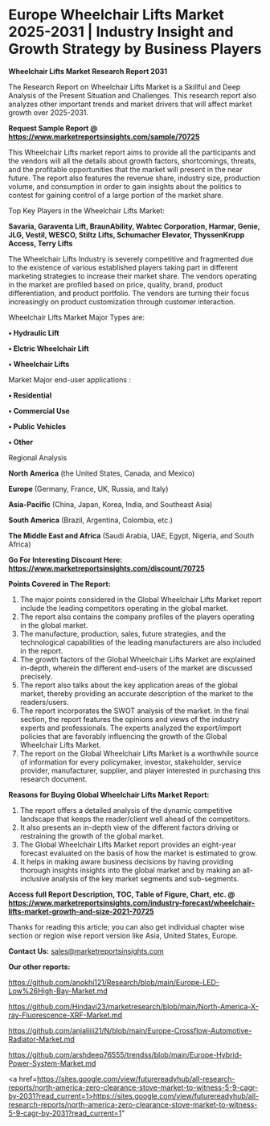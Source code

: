 # Europe Wheelchair Lifts Market 2025-2031 | Industry Insight and Growth Strategy by Business Players

<strong>Wheelchair Lifts Market Research Report 2031</strong>

The Research Report on Wheelchair Lifts Market is a Skillful and Deep Analysis of the Present Situation and Challenges. This research report also analyzes other important trends and market drivers that will affect market growth over 2025-2031.

<strong>Request Sample Report @ <a href=https://www.marketreportsinsights.com/sample/70725>https://www.marketreportsinsights.com/sample/70725</a></strong>

This Wheelchair Lifts market report aims to provide all the participants and the vendors will all the details about growth factors, shortcomings, threats, and the profitable opportunities that the market will present in the near future. The report also features the revenue share, industry size, production volume, and consumption in order to gain insights about the politics to contest for gaining control of a large portion of the market share.

Top Key Players in the Wheelchair Lifts Market:

<strong>Savaria, Garaventa Lift, BraunAbility, Wabtec Corporation, Harmar, Genie, JLG, Vestil, WESCO, Stiltz Lifts, Schumacher Elevator, ThyssenKrupp Access, Terry Lifts</strong>

The Wheelchair Lifts Industry is severely competitive and fragmented due to the existence of various established players taking part in different marketing strategies to increase their market share. The vendors operating in the market are profiled based on price, quality, brand, product differentiation, and product portfolio. The vendors are turning their focus increasingly on product customization through customer interaction.

Wheelchair Lifts Market Major Types are:

<strong>• Hydraulic Lift

• Elctric Wheelchair Lift

• Wheelchair Lifts</strong>

Market Major end-user applications :

<strong>• Residential

• Commercial Use

• Public Vehicles

• Other</strong>

Regional Analysis

</u><strong><b>North America</b></strong> (the United States, Canada, and Mexico)

<strong><b>Europe </b></strong>(Germany, France, UK, Russia, and Italy)

<strong><b>Asia-Pacific</b></strong> (China, Japan, Korea, India, and Southeast Asia)

<strong><b>South America</b></strong> (Brazil, Argentina, Colombia, etc.)

<strong><b>The Middle East and Africa</b></strong> (Saudi Arabia, UAE, Egypt, Nigeria, and South Africa)

<strong>Go For Interesting Discount Here: <a href=https://www.marketreportsinsights.com/discount/70725>https://www.marketreportsinsights.com/discount/70725</a></strong>

<strong>Points Covered in The Report:</strong>
<ol>
  <li>The major points considered in the Global Wheelchair Lifts Market report include the leading competitors operating in the global market.</li>
  <li>The report also contains the company profiles of the players operating in the global market.</li>
  <li>The manufacture, production, sales, future strategies, and the technological capabilities of the leading manufacturers are also included in the report.</li>
  <li>The growth factors of the Global Wheelchair Lifts Market are explained in-depth, wherein the different end-users of the market are discussed precisely.</li>
  <li>The report also talks about the key application areas of the global market, thereby providing an accurate description of the market to the readers/users.</li>
  <li>The report incorporates the SWOT analysis of the market. In the final section, the report features the opinions and views of the industry experts and professionals. The experts analyzed the export/import policies that are favorably influencing the growth of the Global Wheelchair Lifts Market.</li>
  <li>The report on the Global Wheelchair Lifts Market is a worthwhile source of information for every policymaker, investor, stakeholder, service provider, manufacturer, supplier, and player interested in purchasing this research document.</li>
</ol>
<strong>Reasons for Buying Global Wheelchair Lifts Market Report:</strong>

<ol>
  <li>The report offers a detailed analysis of the dynamic competitive landscape that keeps the reader/client well ahead of the competitors.</li>
  <li>It also presents an in-depth view of the different factors driving or restraining the growth of the global market.</li>
  <li>The Global Wheelchair Lifts Market report provides an eight-year forecast evaluated on the basis of how the market is estimated to grow.</li>
  <li>It helps in making aware business decisions by having providing thorough insights insights into the global market and by making an all-inclusive analysis of the key market segments and sub-segments.</li>
</ol>
<strong>Access full Report Description, TOC, Table of Figure, Chart, etc. @ <a href=https://www.marketreportsinsights.com/industry-forecast/wheelchair-lifts-market-growth-and-size-2021-70725>https://www.marketreportsinsights.com/industry-forecast/wheelchair-lifts-market-growth-and-size-2021-70725</a></strong>


Thanks for reading this article; you can also get individual chapter wise section or region wise report version like Asia, United States, Europe.

<strong>Contact Us:</strong>
sales@marketreportsinsights.com

<strong>Our other reports:</strong>

<a href=https://github.com/anokhi121/Research/blob/main/Europe-LED-Low%26High-Bay-Market.md>https://github.com/anokhi121/Research/blob/main/Europe-LED-Low%26High-Bay-Market.md</a>

<a href=https://github.com/Hindavi23/marketresearch/blob/main/North-America-X-ray-Fluorescence-XRF-Market.md>https://github.com/Hindavi23/marketresearch/blob/main/North-America-X-ray-Fluorescence-XRF-Market.md</a>

<a href=https://github.com/anjaliiii21/N/blob/main/Europe-Crossflow-Automotive-Radiator-Market.md>https://github.com/anjaliiii21/N/blob/main/Europe-Crossflow-Automotive-Radiator-Market.md</a>

<a href=https://github.com/arshdeep76555/trendss/blob/main/Europe-Hybrid-Power-System-Market.md>https://github.com/arshdeep76555/trendss/blob/main/Europe-Hybrid-Power-System-Market.md</a>

<a href=https://sites.google.com/view/futurereadyhub/all-research-reports/north-america-zero-clearance-stove-market-to-witness-5-9-cagr-by-2031?read_current=1>https://sites.google.com/view/futurereadyhub/all-research-reports/north-america-zero-clearance-stove-market-to-witness-5-9-cagr-by-2031?read_current=1</a>"
